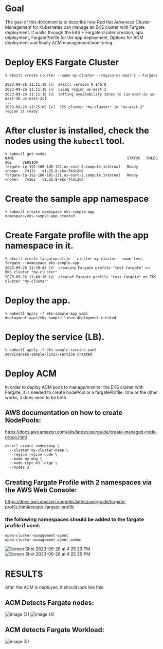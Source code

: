# Goal
The goal of this document is to describe how Red Hat Advanced Cluster Management for Kubernetes can manage an EKS cluster with Fargate deployment.
It walks through the EKS + Fargate clsuter creation, app deployment, FargateProfile for the app deployment, Options for ACM deployment and finally ACM management/monitoring.

# Deploy EKS Fargate Cluster

```
% eksctl create cluster --name my-cluster --region us-east-2 --fargate

2023-09-26 11:11:18 [ℹ]  eksctl version 0.146.0
2023-09-26 11:11:18 [ℹ]  using region us-east-2
2023-09-26 11:11:18 [ℹ]  setting availability zones to [us-east-2a us-east-2b us-east-2c]
...
2023-09-26 11:25:05 [✔]  EKS cluster "my-cluster" in "us-east-2" region is ready
```

# After cluster is installed, check the nodes using the `kubectl` tool.

```
% kubectl get nodes
NAME                                                    STATUS   ROLES    AGE     VERSION
fargate-ip-192-168-145-122.us-east-2.compute.internal   Ready    <none>   7m17s   v1.25.8-eks-f4dc2c0
fargate-ip-192-168-181-231.us-east-2.compute.internal   Ready    <none>   7m16s   v1.25.8-eks-f4dc2c0
```
# Create the sample app namespace
```
% kubectl create namespace eks-sample-app
namespace/eks-sample-app created
```

# Create Fargate profile with the app namespace in it.
```
% eksctl create fargateprofile --cluster my-cluster --name test-fargate --namespace eks-sample-app         
2023-09-26 11:39:43 [ℹ]  creating Fargate profile "test-fargate" on EKS cluster "my-cluster"
2023-09-26 11:40:16 [ℹ]  created Fargate profile "test-fargate" on EKS cluster "my-cluster"
```

# Deploy the app.
```
% kubectl apply -f eks-sample-app.yaml 
deployment.apps/eks-sample-linux-deployment created
```

# Deploy the service (LB).
```
% kubectl apply -f eks-sample-service.yaml
service/eks-sample-linux-service created
```
# Deploy ACM
In order to deploy ACM pods to manage/monitor the EKS cluster with Fargate, it is needed to create nodePool or a fargateProfile. 
One or the other works, it does need to be both.

## AWS documentation on how to create NodePools:
https://docs.aws.amazon.com/eks/latest/userguide/create-managed-node-group.html
```
eksctl create nodegroup \
  --cluster my-cluster-name \
  --region region-code \
  --name my-mng \
  --node-type m5.large \
  --nodes 3
```

## Creating Fargate Profile with 2 namespaces via the AWS Web Console:
https://docs.aws.amazon.com/eks/latest/userguide/fargate-profile.html#create-fargate-profile

### the following namespaces should be added to the fargate profile if used:
```
open-cluster-management-agent
open-cluster-management-agent-addon
```
![Screen Shot 2023-09-26 at 4 25 23 PM](https://github.com/renatoppuccini/fargate/assets/1215178/8df350c2-7792-4d71-8240-45ef3637a07c)
![Screen Shot 2023-09-26 at 4 25 36 PM](https://github.com/renatoppuccini/fargate/assets/1215178/dae98d61-92bb-4471-a582-032ba5ea10b6)


# RESULTS
After the ACM is deployed, it should look like this:
## ACM Detects Fargate nodes:
![image (3)](https://github.com/renatoppuccini/fargate/assets/1215178/43b6e51c-c7b8-4bea-9112-dba3b97826c9)
![image (4)](https://github.com/renatoppuccini/fargate/assets/1215178/dcdaa06b-6b81-40d9-b90b-c06cd3aff998)

## ACM detects Fargate Workload:
![image (5)](https://github.com/renatoppuccini/fargate/assets/1215178/22b6be12-eae7-4130-9699-57fdc47d4962)

